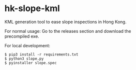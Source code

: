 # hk-slope-kml
KML generation tool to ease slope inspections in Hong Kong.

For normal usage:
Go to the releases section and download the precompiled exe.

For local development:
```
$ pip3 install -r requirements.txt
$ python3 slope.py
$ pyinstaller slope.spec
```